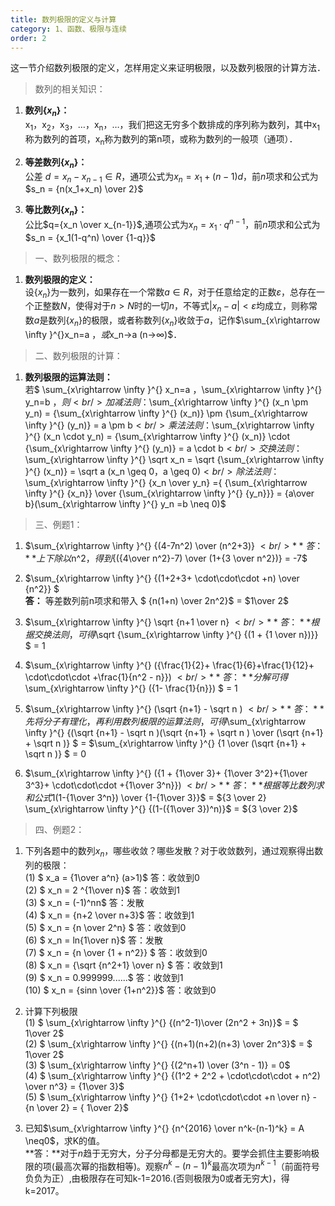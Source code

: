 ```yaml
---
title: 数列极限的定义与计算
category: 1、函数、极限与连续
order: 2
---
```


这一节介绍数列极限的定义，怎样用定义来证明极限，以及数列极限的计算方法．

> 数列的相关知识：

1. **数列{$x_n$}：**<br/>
    x<sub>1</sub>，x<sub>2</sub>，x<sub>3</sub>，…，x<sub>n</sub>，…，我们把这无穷多个数排成的序列称为数列，其中x<sub>1</sub>称为数列的首项，x<sub>n</sub>称为数列的第n项，或称为数列的一般项（通项）．<br/>

2. **等差数列{$x_n$}：**<br/>
    公差 $d=x_n-x_{n-1}∈R$，通项公式为$x_n=x_1+(n-1)d$，前$n$项求和公式为$s_n = {n(x_1+x_n) \over 2}$<br/>

3. **等比数列{$x_n$}：**<br/>
	公比$q={x_n \over x_{n-1}}$,通项公式为$x_n=x_1 · q^{n-1}$，前$n$项求和公式为$s_n = {x_1(1-q^n) \over {1-q}}$<br/>

> 一、数列极限的概念：

1. **数列极限的定义：**<br/>
    设{$x_n$}为一数列，如果存在一个常数$a∈R$，对于任意给定的正数$ε$，总存在一个正整数$N$，使得对于$n>N$时的一切$n$，不等式$|x_n-a|<ε$均成立，则称常数$a$是数列{$x_n$}的极限，或者称数列{$x_n$}收敛于$a$，记作$\sum_{x\rightarrow \infty }^{}x_n=a $，或$x_n→a (n→∞)$．

> 二、数列极限的计算：

1. **数列极限的运算法则：**<br/>
	若$ \sum_{x\rightarrow \infty }^{} x_n=a $，$\sum_{x\rightarrow \infty }^{} y_n=b $，则<br/>
	加减法则：$\sum_{x\rightarrow \infty }^{} (x_n \pm y_n) = {\sum_{x\rightarrow \infty }^{} (x_n)} \pm {\sum_{x\rightarrow \infty }^{} (y_n)} = a \pm b$<br/>
	乘法法则：$\sum_{x\rightarrow \infty }^{} (x_n \cdot y_n) = {\sum_{x\rightarrow \infty }^{} (x_n)} \cdot {\sum_{x\rightarrow \infty }^{} (y_n)} = a \cdot b$<br/>
	交换法则：$\sum_{x\rightarrow \infty }^{} \sqrt x_n = \sqrt {\sum_{x\rightarrow \infty }^{} (x_n)} = \sqrt a (x_n \geq 0，a \geq 0)$<br/>
	除法法则：$\sum_{x\rightarrow \infty }^{} {x_n \over y_n} ={ {\sum_{x\rightarrow \infty }^{} {x_n}} \over {\sum_{x\rightarrow \infty }^{} {y_n}}} = {a\over b}(\sum_{x\rightarrow \infty }^{} y_n =b \neq 0)$ <br/>


> 三、例题1：

1. $\sum_{x\rightarrow \infty }^{} {(4-7n^2) \over (n^2+3)} $<br/>
	**答：** 上下除以$n^2$，得到${({4\over n^2}-7) \over (1+{3 \over n^2})} = -7$<br/>
	
2. $\sum_{x\rightarrow \infty }^{} {(1+2+3+ \cdot\cdot\cdot +n) \over {n^2}} $<br/>
	**答：** 等差数列前n项求和带入 $ {n(1+n) \over 2n^2}$ = $1\over 2$<br/>

3. $\sum_{x\rightarrow \infty }^{} \sqrt {n+1 \over n} $<br/>
	**答：** 根据交换法则，可得$\sqrt {\sum_{x\rightarrow \infty }^{}  {(1 +  {1 \over n})}} $ = 1<br/>

4. $\sum_{x\rightarrow \infty }^{} ({\frac{1}{2}+ \frac{1}{6}+\frac{1}{12}+ \cdot\cdot\cdot +\frac{1}{n^2 - n}}) $<br/>
	**答：** 分解可得$\sum_{x\rightarrow \infty }^{} ({1- \frac{1}{n}}) $ = 1<br/>

5. $\sum_{x\rightarrow \infty }^{} (\sqrt {n+1} - \sqrt n ) $<br/>
	**答：** 先将分子有理化，再利用数列极限的运算法则，可得$\sum_{x\rightarrow \infty }^{} {(\sqrt {n+1} - \sqrt n )(\sqrt {n+1} + \sqrt n ) \over (\sqrt {n+1} + \sqrt n )} $ = $\sum_{x\rightarrow \infty }^{} {1 \over (\sqrt {n+1} + \sqrt n )} $ = 0<br/>

6. $\sum_{x\rightarrow \infty }^{} ({1 + {1\over 3}+ {1\over 3^2}+{1\over 3^3}+ \cdot\cdot\cdot +{1\over 3^n}}) $<br/>
	**答：** 根据等比数列求和公式$1(1-{1\over 3^n}) \over {1-{1\over 3}}$ = ${3 \over 2} \sum_{x\rightarrow \infty }^{} {(1-({1\over 3})^n)}$ = ${3 \over 2}$<br/>

> 四、例题2：

1. 下列各题中的数列${x_n}$，哪些收敛？哪些发散？对于收敛数列，通过观察得出数列的极限：<br/>
(1) $ x_a = {1\over a^n} (a>1)$ 答：收敛到0<br/>
(2) $ x_n = 2 ^{1\over n}$ 答：收敛到1<br/>
(3) $ x_n = (-1)^nn$ 答：发散<br/>
(4) $ x_n = {n+2 \over n+3}$ 答：收敛到1<br/>
(5) $ x_n = {n \over 2^n} $ 答：收敛到0<br/>
(6) $ x_n = ln{1\over n}$ 答：发散<br/>
(7) $ x_n = {n \over {1 + n^2}} $ 答：收敛到0<br/>
(8) $ x_n = {\sqrt {n^2+1} \over n} $ 答：收敛到1<br/>
(9) $ x_n = 0.999999......$ 答：收敛到1<br/>
(10) $ x_n = {sinn \over {1+n^2}}$ 答：收敛到0<br/>

2. 计算下列极限<br/>
(1) $ \sum_{x\rightarrow \infty }^{} {(n^2-1)\over (2n^2 + 3n)}$ = $ 1\over 2$<br/>
(2) $ \sum_{x\rightarrow \infty }^{} {(n+1)(n+2)(n+3) \over 2n^3}$ =  $ 1\over 2$<br/>
(3) $ \sum_{x\rightarrow \infty }^{} {(2^n+1) \over (3^n - 1)} = 0$<br/>
(4) $ \sum_{x\rightarrow \infty }^{} {(1^2 + 2^2 + \cdot\cdot\cdot + n^2) \over n^3} = {1\over 3}$<br/>
(5) $ \sum_{x\rightarrow \infty }^{} {1+2+ \cdot\cdot\cdot +n \over n} - {n \over 2} = { 1\over 2}$<br/>


3. 已知$\sum_{x\rightarrow \infty }^{} {n^{2016} \over n^k-(n-1)^k} = A \neq0$，求K的值。<br/>
	**答：**对于$n$趋于无穷大，分子分母都是无穷大的。要学会抓住主要影响极限的项(最高次幂的指数相等)。观察${n^k-(n-1)^k}$最高次项为$n^{k-1}$（前面符号负负为正）,由极限存在可知k-1=2016.(否则极限为0或者无穷大)，得k=2017。<br/>
	